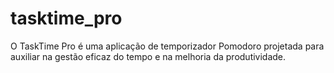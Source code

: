 # tasktime_pro
O TaskTime Pro é uma aplicação de temporizador Pomodoro projetada para auxiliar na gestão eficaz do tempo e na melhoria da produtividade.

